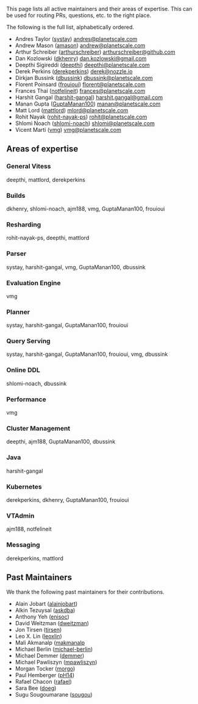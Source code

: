This page lists all active maintainers and their areas of expertise. This can be used for routing PRs, questions, etc. to the right place.

The following is the full list, alphabetically ordered.

* Andres Taylor ([systay](https://github.com/systay)) andres@planetscale.com
* Andrew Mason ([amason](https://github.com/ajm188)) andrew@planetscale.com
* Arthur Schreiber ([arthurschreiber](https://github.com/arthurschreiber)) arthurschreiber@github.com
* Dan Kozlowski ([dkhenry](https://github.com/dkhenry)) dan.kozlowski@gmail.com
* Deepthi Sigireddi ([deepthi](https://github.com/deepthi)) deepthi@planetscale.com
* Derek Perkins ([derekperkins](https://github.com/derekperkins)) derek@nozzle.io
* Dirkjan Bussink ([dbussink](https://github.com/dbussink)) dbussink@planetscale.com
* Florent Poinsard ([frouioui](https://github.com/frouioui)) florent@planetscale.com
* Frances Thai ([notfelineit](https://github.com/notfelineit)) frances@planetscale.com
* Harshit Gangal ([harshit-gangal](https://github.com/harshit-gangal)) harshit.gangal@gmail.com
* Manan Gupta ([GuptaManan100](https://github.com/GuptaManan100)) manan@planetscale.com
* Matt Lord ([mattlord](https://github.com/mattlord)) mlord@planetscale.com
* Rohit Nayak ([rohit-nayak-ps](https://github.com/rohit-nayak-ps)) rohit@planetscale.com
* Shlomi Noach ([shlomi-noach](https://github.com/shlomi-noach)) shlomi@planetscale.com
* Vicent Marti ([vmg](https://github.com/vmg)) vmg@planetscale.com

## Areas of expertise

### General Vitess
deepthi, mattlord, derekperkins

### Builds
dkhenry, shlomi-noach, ajm188, vmg, GuptaManan100, frouioui

### Resharding
rohit-nayak-ps, deepthi, mattlord

### Parser
systay, harshit-gangal, vmg, GuptaManan100, dbussink

### Evaluation Engine
vmg

### Planner
systay, harshit-gangal, GuptaManan100, frouioui 

### Query Serving
systay, harshit-gangal, GuptaManan100, frouioui, vmg, dbussink

### Online DDL
shlomi-noach, dbussink

### Performance
vmg

### Cluster Management
deepthi, ajm188, GuptaManan100, dbussink

### Java
harshit-gangal

### Kubernetes
derekperkins, dkhenry, GuptaManan100, frouioui

### VTAdmin
ajm188, notfelineit

### Messaging
derekperkins, mattlord

## Past Maintainers
We thank the following past maintainers for their contributions.

* Alain Jobart ([alainjobart](https://github.com/alainjobart))
* Alkin Tezuysal ([askdba](https://github.com/askdba))
* Anthony Yeh ([enisoc](https://github.com/enisoc))
* David Weitzman ([dweitzman](https://github.com/dweitzman))
* Jon Tirsen ([tirsen](https://github.com/tirsen))
* Leo X. Lin ([leoxlin](https://github.com/leoxlin))
* Mali Akmanalp ([makmanalp](https://github.com/makmanalp)
* Michael Berlin ([michael-berlin](https://github.com/michael-berlin))
* Michael Demmer ([demmer](https://github.com/demmer))
* Michael Pawliszyn ([mpawliszyn](https://github.com/mpawliszyn))
* Morgan Tocker ([morgo](https://github.com/morgo))
* Paul Hemberger ([pH14](https://github.com/pH14))
* Rafael Chacon ([rafael](https://github.com/rafael))
* Sara Bee ([doeg](https://github.com/doeg))
* Sugu Sougoumarane ([sougou](https://github.com/sougou))
